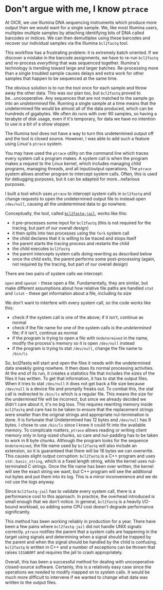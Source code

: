 # Don't argue with me, I know `ptrace`

At OICR, we use Illumina DNA sequencing instruments which produce more output than we would want for a single sample. We, like most Illumina users, multiplex multiple samples by attaching identifying bits of DNA called barcodes or indices. We can then demultiplex using these barcodes and recover our individual samples via the Illumina `bcl2fastq` tool.

This workflow has a frustrating problem: it is extremely batch oriented. If we discover a mistake in the barcode assignments, we have to re-run `bcl2fastq` and re-process *everything* that was sequenced together. Illumina's technology is trending toward large and larger batches. Re-processing more than a single troubled sample causes delays and extra work for other samples that happen to be sequenced at the same time.

The obvious solution is to run the tool once for each sample and throw away the other data. This was our plan too, but `bcl2fastq` proved to be...uncooperative. Any sequences that are not matched to the sample go into an _undetermined_ file. Running a single sample at a time means that the undetermined file would be almost all of the data produced, which can be hundreds of gigabytes. We often do runs with over 90 samples, so having a terabyte of disk usage, even if it's temporary, for data we have no intention to use is a bit of a show stopper.

The Illumina tool does not have a way to turn this undetermined output off and the tool is closed source. However, I was able to add such a feature using Linux's `ptrace` system.

You may have used the `ptrace` utility on the command line which traces every system call a program makes. A system call is when the program makes a request to the Linux kernel, which includes managing child programs, managing threads, and all input/output operations. The `ptrace` system allows another program to intercept system calls. Often, this is used for debugging purposes, but it can be adapted for more...nefarious purposes.

I built a tool which uses `ptrace` to intercept system calls in `bcl2fastq` and change requests to open the undetermined output file to instead open `/dev/null`, causing all the undetermined data to go nowhere.

Conceptually, the tool, called [`bcl2fastq-jail`](https://github.com/oicr-gsi/bcl2fastq/blob/master/wrapper/main.cpp), works like this:

- it pre-processes some input for `bcl2fastq` (this is not required for the tracing, but part of our overall design)
- it then splits into two processes using the `fork` system call
- the child declares that it is willing to be traced and stops itself
- the parent starts the tracing process and restarts the child
- the child executes `bcl2fastq`
- the parent intercepts system calls doing rewriting as described below
- once the child exits, the parent performs some post-processing (again, not required by the tracing, but part of our overall design)

There are two pairs of system calls we intercept:

`open` and `openat` - these open a file. Fundamentally, they are similar, but make different assumptions about how relative file paths are handled
`stat` and `lstat` - these get information about a file, including its size


We don't want to interfere with every system call, so the code works like this:

- check if the system call is one of the above; if it isn't, continue as normal
- check if the file name for one of the system calls is the _undetermined_ file; if it isn't, continue as normal
- if the program is trying to open a file with `Undetermined` in the name, modify the process's memory so it is open `/dev/null` instead
- if the program is trying to stat `/dev/null`, change the file name to `/bin/ls`

So, bcl2fastq will start and open the files it needs with the undetermined data sneakily going nowhere. It then does its normal processing activities. At the end of its run, it creates a statistics file that includes the sizes of the files it has written. To get that information, it has to stat the output files. When it tries to stat `/dev/null` it does not get back a file size because `/dev/null` is a device file and promptly freaks out. To combat this, the stat call is redirected to `/bin/ls` which is a regular file. This means the size for the undermined file will be incorrect, but since we already decided we didn't care about it, it's no big loss. This requires rewriting memory inside `bcl2fastq` and care has to be taken to ensure that the replacement strings were smaller than the original strings and appropriate nul-termination is done. It is fortunate that Undetermined has 12 bytes and `/dev/null` has 9 bytes. I chose to use `/bin/ls` since I knew it could fit into the available memory. To complicate matters, `ptrace` allows reading or writing client memory only in long-sized chunks, so care and nul-padding has to be taken to work in 8 byte chunks. Although the program looks for the sequence `Undetermined`, the file name used by `bcl2fastq` will also include an extension, so it is guaranteed that there will be 16 bytes we can overwrite. This causes slight output corruption: `bcl2fastq` is a C++ program and uses `std::basic_string`, which is a fixed length string, while the kernel uses nul-terminated C strings. Once the file name has been over written, the kernel will see the exact string we want, but C++ program will see the additional nul bytes and put them into its log. This is a minor inconvenience and we do not use the logs anyway.

Since `bcl2fastq-jail` has to validate every system call, there is a performance cost to this approach. In practice, the overhead introduced is small enough that we don't notice. In general, `bcl2fastq` is a heavily I/O-bound workload, so adding some CPU cost doesn't degrade performance significantly.

This method has been working reliably in production for a year. There have been a few pains where `bcl2fastq-jail` did not handle UNIX signals correctly. `ptrace` notifies the parent that a system calls are happening in the target using signals and determining when a signal should be trapped by the parent and when the signal should be handled by the child is confusing. `bcl2fastq` is written in C++ and a number of exceptions can be thrown that raises `SIGABORT` and requires the jail to crash appropriately.

Overall, this has been a successful method for dealing with uncooperative closed-source software. Certainly, this is a relatively easy case since the operations we needed to modify mapped on to system calls. It would be much more difficult to intervene if we wanted to change what data was written to the output files.
